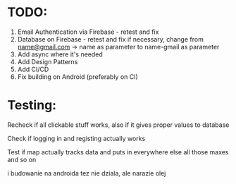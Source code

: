 # TODO:
1. Email Authentication via Firebase - retest and fix
2. Database on Firebase - retest and fix if necessary, change from name@gmail.com -> name as parameter to name-gmail as parameter
3. Add async where it's needed
4. Add Design Patterns 
5. Add CI/CD
6. Fix building on Android (preferably on CI)



# Testing:

Recheck if all clickable stuff works, also if it gives proper values to database

Check if logging in and registing actually works

Test if map actually tracks data and puts in everywhere else all those maxes and so on







i budowanie na androida tez nie dziala, ale narazie olej